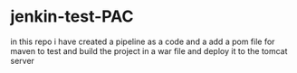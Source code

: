 # jenkin-test-PAC
in this repo i have created a pipeline as a code and a add a pom file for maven to test and build the project in a war file and deploy it to the tomcat server

